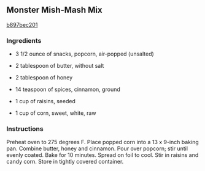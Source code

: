 ## Monster Mish-Mash Mix

[b897bec201](http://www.food.com/recipe/monster-mish-mash-mix-254599)

### Ingredients

 - 3 1/2 ounce of snacks, popcorn, air-popped (unsalted)

 - 2 tablespoon of butter, without salt

 - 2 tablespoon of honey

 - 14 teaspoon of spices, cinnamon, ground

 - 1 cup of raisins, seeded

 - 1 cup of corn, sweet, white, raw

### Instructions

Preheat oven to 275 degrees F. Place popped corn into a 13 x 9-inch baking pan. Combine butter, honey and cinnamon. Pour over popcorn; stir until evenly coated. Bake for 10 minutes. Spread on foil to cool. Stir in raisins and candy corn. Store in tightly covered container.